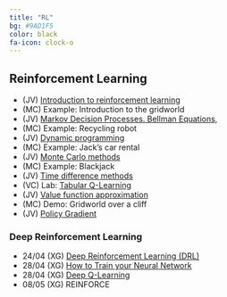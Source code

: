 ```yaml
---
title: "RL"
bg: #9AD1F5
color: black
fa-icon: clock-o
---
```


## Reinforcement Learning

* (JV) [Introduction to reinforcement learning][RL1-slides]
* (MC) Example: Introduction to the gridworld 
* (JV) [Markov Decision Processes. Bellman Equations,][RL2-slides]
* (MC) Example: Recycling robot 
* (JV) [Dynamic programming][RL3-slides]
* (MC) Example: Jack’s car rental 
* (JV) [Monte Carlo methods][RL4-slides]
* (MC) Example: Blackjack 
* (JV) [Time difference methods][RL5-slides]
* (VC) Lab: [Tabular Q-Learning][Lab-TabQ]
* (JV) [Value function approximation][RL6-slides]
* (MC) Demo: Gridworld over a cliff
* (JV) [Policy Gradient][RL6-slides]

[RL1-slides]: https://github.com/telecombcn-dl/mrl-2020/raw/gh-pages/slides/RL_Chap1_Intro_2020.pdf
[RL2-slides]: https://github.com/telecombcn-dl/mrl-2020/raw/gh-pages/slides/RL_Chap2_MDP_2020.pdf
[RL3-slides]: https://github.com/telecombcn-dl/mrl-2020/raw/gh-pages/slides/RL_Chap3_DP_2020.pdf
[RL4-slides]: https://github.com/telecombcn-dl/mrl-2020/raw/gh-pages/slides/RL_Chap4_MC_2020.pdf
[RL5-slides]: https://github.com/telecombcn-dl/mrl-2020/raw/gh-pages/slides/RL_Chap5_TD_2020.pdf
[Rl6-slides]: https://github.com/telecombcn-dl/mrl-2020/raw/gh-pages/slides/RL_Chap6_VFPG_2020.pdf

[Lab-TabQ]:https://github.com/telecombcn-dl/mrl-2020/blob/gh-pages/labs/mrl_2020_02_qlearn_tabular_todo.ipynb


### Deep Reinforcement Learning
* 24/04 (XG) [Deep Reinforcement Learning (DRL)][DRL1-slides]
* 28/04 (XG) [How to Train your Neural Network][DRL3-slides]
* 28/04 (XG) [Deep Q-Learning][DRL4-slides]
* 08/05 (XG) REINFORCE

[DRL1-slides]: https://github.com/telecombcn-dl/mrl-2020/raw/gh-pages/slides/drl_2020_01_intro.pdf
[DRL3-slides]: https://github.com/telecombcn-dl/mrl-2020/raw/gh-pages/slides/drl_2020_03_nn_train.pdf
[DRL4-slides]: https://github.com/telecombcn-dl/mrl-2020/blob/gh-pages/slides/drl_2020_04_dqn.pdf
[DRL6-slides]: https://github.com/telecombcn-dl/mrl-2020/raw/gh-pages/slides/drl_2020_06_reinforce.pdf
